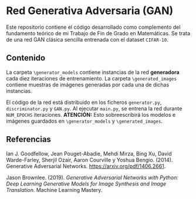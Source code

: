 # Red Generativa Adversaria (GAN)
 
Este repositorio contiene el código desarrollado como complemento del fundamento teórico de mi Trabajo de Fin de Grado en Matemáticas. Se trata de una red GAN clásica sencilla entrenada con el dataset `CIFAR-10`.

## Contenido

La carpeta `\generator_models` contiene instancias de la red **generadora** cada diez iteraciones de entrenamiento.
La carpeta `\generated_images` contiene muestras de imágenes generadas por cada una de dichas instancias.

El código de la red está distribuido en los ficheros `generator.py`, `discriminator.py` y `GAN.py`. Al ejecutar `main.py`, se entrena la red durante `NUM_EPOCHS` iteraciones. **ATENCIÓN:** Esto sobreescribirá los modelos e imágenes guardados en `\generator_models` y `\generated_images`.

## Referencias

Ian J. Goodfellow, Jean Pouget-Abadie, Mehdi Mirza, Bing Xu, David Warde-Farley, Sherjil Ozair, Aaron Courville y Yoshua Bengio. (2014). Generative Adversarial Networks. https://arxiv.org/pdf/1406.2661.

Jason Brownlee. (2019). _Generative Adversarial Networks with Python: Deep Learning Generative Models for Image Synthesis and Image Translation._ Machine Learning Mastery.
